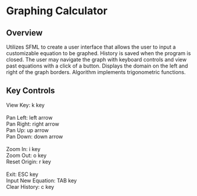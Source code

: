 
# Graphing Calculator

## Overview
Utilizes SFML to create a user interface that allows the user to input a customizable equation to be graphed. 
History is saved when the program is closed. The user may navigate the graph with keyboard controls and view past equations with a click of a button. Displays the domain on the left and right of the graph borders. Algorithm implements trigonometric functions.

## Key Controls
View Key: k key
<br><br>
Pan Left: left arrow
<br>
Pan Right: right arrow
<br>
Pan Up: up arrow
<br>
Pan Down: down arrow
<br><br>
Zoom In: i key
<br>
Zoom Out: o key
<br>
Reset Origin: r key
<br><br>
Exit: ESC key
<br>
Input New Equation: TAB key
<br>
Clear History: c key
